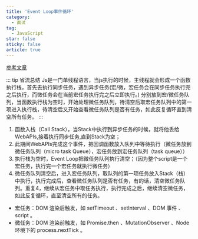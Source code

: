```yaml
---
title: 'Event Loop事件循环'
category:
  - 面试
tag:
  - JavaScript
star: false
sticky: false  
article: true
---
```


[参考文章](https://juejin.cn/post/6969028296893792286)

::: tip 省流总结
Js是一门单线程语言，当js执行的时候，主线程就会形成一个函数执行栈，首先去执行同步任务，遇到异步任务(宏/微，宏任务会在同步任务执行完之后执行，而微任务会在当前宏任务执行完之后立即执行。)
分别放到宏/微任务队列，当函数执行栈为空时，开始处理微任务队列，待清空后取宏任务队列中的第一项进入执行栈，待清空后又开始查看微任务队列是否有任务，如此反复循环直到清空所有任务。
:::

1. 函数入栈（Call Stack），当Stack中执行到异步任务的时候，就将他丢给WebAPIs,接着执行同步任务,直到Stack为空；
2. 此期间WebAPIs完成这个事件，把回调函数放入队列中等待执行（微任务放到微任务队列（micro task Queue），宏任务放到宏任务队列（task queue））
3. 执行栈为空时，Event Loop把微任务队列执行清空；（因为整个script是一个宏任务，执行完一个宏任务就执行微任务）
4. 微任务队列清空后，进入宏任务队列，取队列的第一项任务放入Stack（栈）中执行，执行完成后，查看微任务队列是否有任务，有的话，清空微任务队列。重复4，继续从宏任务中取任务执行，执行完成之后，继续清空微任务，如此反复循环，直至清空所有的任务。

- 宏任务：DOM 渲染后触发，如 setTimeout 、setInterval 、DOM 事件 、script 。
- 微任务：DOM 渲染前触发，如 Promise.then 、MutationObserver 、Node 环境下的 process.nextTick 。
